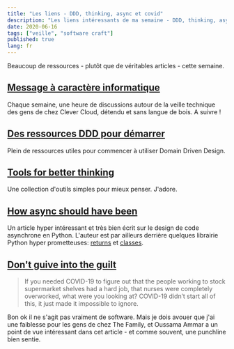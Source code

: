 ```yaml
---
title: "Les liens - DDD, thinking, async et covid"
description: "Les liens intéressants de ma semaine - DDD, thinking, async et covid"
date: 2020-06-16
tags: ["veille", "software craft"]
published: true
lang: fr
---
```


Beaucoup de ressources - plutôt que de véritables articles - cette semaine.

## [Message à caractère informatique](https://www.youtube.com/playlist?list=PLvjEkX1131rBpr7T8t6Zwdhe5RlpsT3Ci)

Chaque semaine, une heure de discussions autour de la veille technique des gens de chez Clever Cloud, détendu et sans langue de bois. A suivre !

## [Des ressources DDD pour démarrer](https://github.com/ddd-crew/ddd-starter-modelling-process)

Plein de ressources utiles pour commencer à utiliser Domain Driven Design.

## [Tools for better thinking](https://untools.co/)

Une collection d'outils simples pour mieux penser. J'adore.

## [How async should have been](https://sobolevn.me/2020/06/how-async-should-have-been)

Un article hyper intéressant et très bien écrit sur le design de code asynchrone en Python. L'auteur est par ailleurs derrière quelques librairie Python hyper prometteuses: [returns](https://github.com/dry-python/returns) et [classes](https://github.com/dry-python/classes).

## [Don't guive into the guilt](https://salon.thefamily.co/dont-give-in-to-the-guilt-2e2dc709c7d)

>If you needed COVID-19 to figure out that the people working to stock supermarket shelves had a hard job, that nurses were completely overworked, what were you looking at? COVID-19 didn’t start all of this, it just made it impossible to ignore.

Bon ok il ne s'agit pas vraiment de software. Mais je dois avouer que j'ai une faiblesse pour les gens de chez The Family, et Oussama Ammar a un point de vue intéressant dans cet article - et comme souvent, une punchline bien sentie.
